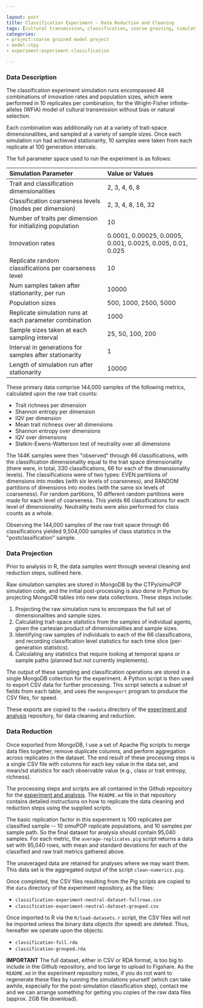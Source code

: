 ```yaml
---

layout: post
title: Classification Experiment - Data Reduction and Cleaning
tags: [cultural transmission, classification, coarse graining, simulation, ctpy, dissertation, experiments, experiment-classification]
categories: 
- project:coarse grained model project
- model:ctpy
- experiment:experiment-classification

---
```


### Data Description ###
The classification experiment simulation runs encompassed 48 combinations of innovation rates and population sizes, which were performed in 10 replicates per combination, for the Wright-Fisher infinite-alleles (WFIA) model of cultural transmission without bias or natural selection.  

Each combination was additionally run at a variety of trait-space dimensionalities, and sampled at a variety of sample sizes.  Once each simulation run had achieved stationarity, 10 samples were taken from each replicate at 100 generation intervals.  

The full parameter space used to run the experiment is as follows:

| Simulation Parameter                   | Value or Values                                   |
|:---------------------------------------|:--------------------------------------------------|
|    Trait and classification dimensionalities   |   2, 3, 4, 6, 8  | 
|    Classification coarseness levels (modes per dimension)   |   2, 3, 4, 8, 16, 32  | 
|    Number of traits per dimension for initializing population   |   10  | 
|    Innovation rates   |   0.0001, 0.00025, 0.0005, 0.001, 0.0025, 0.005, 0.01, 0.025  | 
|    Replicate random classifications per coarseness level   |   10  | 
|    Num samples taken after stationarity, per run   |   10000  | 
|    Population sizes   |   500, 1000, 2500, 5000  | 
|    Replicate simulation runs at each parameter combination   |   1000  | 
|    Sample sizes taken at each sampling interval   |   25, 50, 100, 200  | 
|    Interval in generations for samples after stationarity   |   1  | 
|    Length of simulation run after stationarity   |   10000  | 



These primary data comprise 144,000 samples of the following metrics, calculated upon the raw trait counts:

* Trait richness per dimension
* Shannon entropy per dimension
* IQV per dimension
* Mean trait richness over all dimensions
* Shannon entropy over dimensions
* IQV over dimensions
* Slatkin-Ewens-Watterson test of neutrality over all dimensions

The 144K samples were then "observed" through 66 classifications, with the classification dimensionality equal to the trait space dimensionality (there were, in total, 330 classifications, 66 for each of the dimensionality levels).  The classifications were of two types:  EVEN partitions of dimensions into modes (with six levels of coarseness), and RANDOM partitions of dimensions into modes (with the same six levels of coarseness).  For random partitions, 10 different random partitions were made for each level of coarseness.  This yields 66 classifications for each level of dimensionality.  Neutrality tests were also performed for class counts as a whole.  

Observing the 144,000 samples of the raw trait space through 66 classifications yielded 9,504,000 samples of class statistics in the "postclassification" sample.   


### Data Projection ###

Prior to analysis in R, the data samples went through several cleaning and reduction steps, outlined here.  

Raw simulation samples are stored in MongoDB by the CTPy/simuPOP simulation code, and the initial post-processing is also done in Python by projecting MongoDB tables into new data collections.  These steps include:

1.  Projecting the raw simulation runs to encompass the full set of dimensionalities and sample sizes. 
2.  Calculating trait-space statistics from the samples of individual agents, given the cartesian product of dimensionalities and sample sizes.
3.  Identifying raw samples of individuals to each of the 66 classifications, and recording classification level statistics for each time slice (per-generation statistics).
4.  Calculating any statistics that require looking at temporal spans or sample paths (planned but not currently implements).  

The output of these sampling and classification operations are stored in a single MongoDB collection for the experiment.  A Python script is then used to export CSV data for further processing.  This script selects a subset of fields from each table, and uses the `mongoexport` program to produce the CSV files, for speed.  

These exports are copied to the `rawdata` directory of the [experiment and analysis](https://github.com/mmadsen/experiment-classification) repository, for data cleaning and reduction.  

### Data Reduction ###

Once exported from MongoDB, I use a set of Apache Pig scripts to merge data files together, remove duplicate columns, and perform aggregation across replicates in the dataset.  The end result of these processing steps is a single CSV file with columns for each key value in the data set, and mean/sd statistics for each observable value (e.g., class or trait entropy, richness).  

The processing steps and scripts are all contained in the Github repository for the [experiment and analysis](https://github.com/mmadsen/experiment-classification).  The `README.md` file in that repository contains detailed instructions on how to replicate the data cleaning and reduction steps using the supplied scripts.  

The basic replication factor in this experiment is 100 replicates per classified sample -- 10 simuPOP replicate populations, and 10 samples per sample path.  So the final dataset for analysis should contain 95,040 samples.  For each metric, the `average-replicates.pig` script returns a data set with 95,040 rows, with mean and standard deviations for each of the classified and raw trait metrics gathered above.  

The unaveraged data are retained for analyses where we may want them.  This data set is the aggregated output of the script `clean-numerics.pig`.  

Once completed, the CSV files resulting from the Pig scripts are copied to the `data` directory of the experiment repository, as the files:

* `classification-experiment-neutral-dataset-fullrows.csv`
* `classification-experiment-neutral-dataset-grouped.csv`

Once imported to R via the `R/load-datasets.r` script, the CSV files will not be imported unless the binary data objects (for speed) are deleted.  Thus, hereafter we operate upon the objects:

* `classification-full.rda`
* `classification-grouped.rda`

**IMPORTANT** The full dataset, either in CSV or RDA format, is too big to include in the Github repository, and too large to upload to Figshare.  As the `README.md` in the experiment repository notes, if you do not want to regenerate these files by running the simulations yourself (which can take awhile, especially for the post-simulation classification step), contact me and we can arrange something for getting you copies of the raw data files (approx. 2GB file download).  

